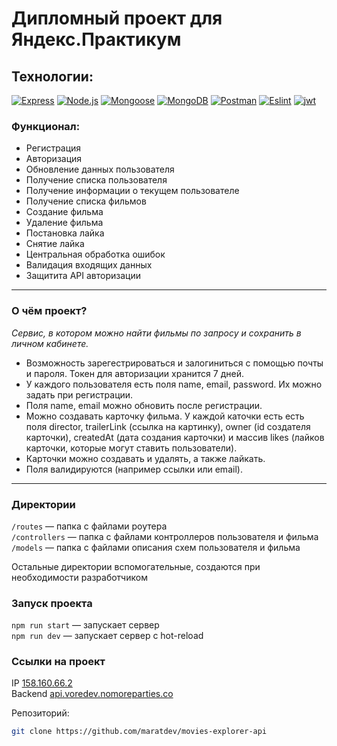 # Дипломный проект для Яндекс.Практикум


## Технологии:
  <a href="https://expressjs.com/ru/" target="_blank" rel="noreferrer"><img src="https://img.shields.io/badge/-Express-090909?style=for-the-badge&logo=Express" alt="Express" /></a>
  <a href="https://nodejs.org/ru" target="_blank" rel="noreferrer"><img src="https://img.shields.io/badge/-Node.js-090909?style=for-the-badge&logo=Node.js" alt="Node.js" /></a>
  <a href="https://mongoosejs.com/" target="_blank" rel="noreferrer"><img src="https://img.shields.io/badge/-Mongoose-090909?style=for-the-badge&logo=mongoose&logoColor=a03333" alt="Mongoose" /></a>
  <a href="https://www.mongodb.com/" target="_blank" rel="noreferrer"><img src="https://img.shields.io/badge/-MongoDB-090909?style=for-the-badge&logo=MongoDB" alt="MongoDB" /></a>
  <a href="https://www.postman.com/" target="_blank" rel="noreferrer"><img src="https://img.shields.io/badge/-Postman-090909?style=for-the-badge&logo=Postman" alt="Postman" /></a>
  <a href="https://eslint.org/" target="_blank" rel="noreferrer"><img src="https://img.shields.io/badge/-Eslint-090909?style=for-the-badge&logo=Eslint&logoColor=blue" alt="Eslint" /></a>
  <a href="https://jwt.io/" target="_blank" rel="noreferrer"><img src="https://img.shields.io/badge/-Jsonwebtokens-090909?style=for-the-badge&logo=json-web-tokens&logoColor=d63aff" alt="jwt" /></a>

### Функционал:

+ Регистрация
+ Авторизация
+ Обновление данных пользователя
+ Получение списка пользователя
+ Получение информации о текущем пользователе
+ Получение списка фильмов
+ Создание фильма
+ Удаление фильма
+ Постановка лайка
+ Снятие лайка
+ Центральная обработка ошибок
+ Валидация входящих данных
+ Защитита API авторизации
------
### О чём проект?

*Сервис, в котором можно найти фильмы по запросу и сохранить в личном кабинете.*

* Возможность зарегестрироваться и залогиниться с помощью почты и пароля. Токен для авторизации хранится 7 дней.
* У каждого пользователя есть поля name, email, password. Их можно задать при регистрации.
* Поля name, email можно обновить после регистрации.
* Можно создавать карточку фильма. У каждой каточки есть есть поля director, trailerLink (ссылка на картинку), owner (id создателя карточки), createdAt (дата создания карточки) и массив likes (лайков карточки, которые могут ставить пользователи).
* Карточки можно создавать и удалять, а также лайкать.
* Поля валидируются (например ссылки или email).
------
### Директории

`/routes` — папка с файлами роутера  
`/controllers` — папка с файлами контроллеров пользователя и фильма   
`/models` — папка с файлами описания схем пользователя и фильма

Остальные директории вспомогательные, создаются при необходимости разработчиком

### Запуск проекта

`npm run start` — запускает сервер   
`npm run dev` — запускает сервер с hot-reload

### Ссылки на проект


IP <a href="http://158.160.66.2/" target="_blank" rel="noreferrer">158.160.66.2</a>  
Backend <a href="https://api.voredev.nomoreparties.co/" target="_blank" rel="noreferrer">api.voredev.nomoreparties.co</a>


Репозиторий:

```bash
git clone https://github.com/maratdev/movies-explorer-api
```
